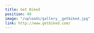 ```yaml
---
title: Get Biked
position: 49
image: "/uploads/gallery__getbiked.jpg"
link: http://www.getbiked.com/
---
```


